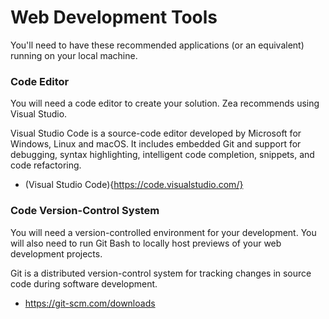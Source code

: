 # Web Development Tools
You'll need to have these recommended applications (or an equivalent) running on your local machine.

### Code Editor
You will need a code editor to create your solution. Zea recommends using Visual Studio.

Visual Studio Code is a source-code editor developed by Microsoft for Windows, Linux and macOS. It includes embedded Git and support for debugging, syntax highlighting, intelligent code completion, snippets, and code refactoring.
* (Visual Studio Code){https://code.visualstudio.com/}

### Code Version-Control System
You will need a version-controlled environment for your development. You will also need to run Git Bash to locally host previews of your web development projects.

Git is a distributed version-control system for tracking changes in source code during software development.
* https://git-scm.com/downloads


